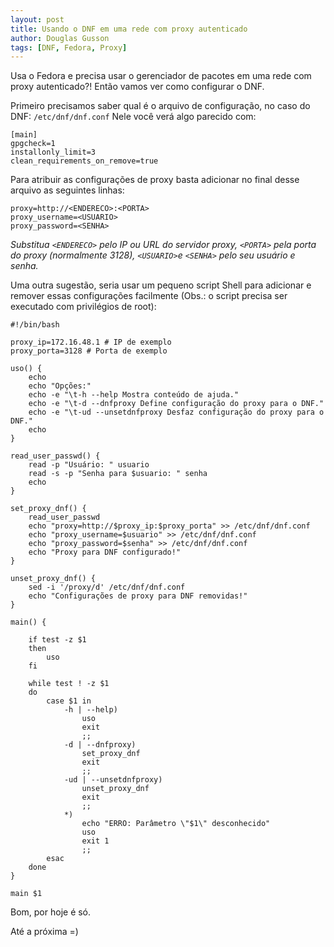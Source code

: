 ```yaml
---
layout: post
title: Usando o DNF em uma rede com proxy autenticado
author: Douglas Gusson 
tags: [DNF, Fedora, Proxy]
---
```


Usa o Fedora e precisa usar o gerenciador de pacotes em uma rede com proxy autenticado?! Então vamos ver como configurar o DNF.

Primeiro precisamos saber qual é o arquivo de configuração, no caso do DNF: `/etc/dnf/dnf.conf`
Nele você verá algo parecido com:
```
[main]  
gpgcheck=1  
installonly_limit=3  
clean_requirements_on_remove=true
```
Para atribuir as configurações de proxy basta adicionar no final desse arquivo as seguintes linhas:
```
proxy=http://<ENDERECO>:<PORTA>  
proxy_username=<USUARIO>  
proxy_password=<SENHA>
```
*Substitua `<ENDERECO>` pelo IP ou URL do servidor proxy, `<PORTA>` pela porta do proxy (normalmente 3128), `<USUARIO>`e `<SENHA>` pelo seu usuário e senha.*  

Uma outra sugestão, seria usar um pequeno script Shell para adicionar e remover essas configurações facilmente (Obs.: o script precisa ser executado com privilégios de root):

```shell
#!/bin/bash

proxy_ip=172.16.48.1 # IP de exemplo
proxy_porta=3128 # Porta de exemplo

uso() {
    echo
    echo "Opções:"
    echo -e "\t-h --help Mostra conteúdo de ajuda."
    echo -e "\t-d --dnfproxy Define configuração do proxy para o DNF."
    echo -e "\t-ud --unsetdnfproxy Desfaz configuração do proxy para o DNF."
    echo 
}

read_user_passwd() {
    read -p "Usuário: " usuario
    read -s -p "Senha para $usuario: " senha  
    echo
}

set_proxy_dnf() {
    read_user_passwd   
    echo "proxy=http://$proxy_ip:$proxy_porta" >> /etc/dnf/dnf.conf
    echo "proxy_username=$usuario" >> /etc/dnf/dnf.conf
    echo "proxy_password=$senha" >> /etc/dnf/dnf.conf
    echo "Proxy para DNF configurado!"
}

unset_proxy_dnf() {
    sed -i '/proxy/d' /etc/dnf/dnf.conf 
    echo "Configurações de proxy para DNF removidas!"   
}

main() {

    if test -z $1 
    then
        uso
    fi

    while test ! -z $1
    do
        case $1 in
            -h | --help)
                uso
                exit
                ;;
            -d | --dnfproxy)
                set_proxy_dnf
                exit
                ;;
            -ud | --unsetdnfproxy)
                unset_proxy_dnf
                exit
                ;;
            *)
                echo "ERRO: Parâmetro \"$1\" desconhecido"
                uso
                exit 1
                ;;
        esac
    done
}

main $1
```
Bom, por hoje é só.

Até a próxima =)
